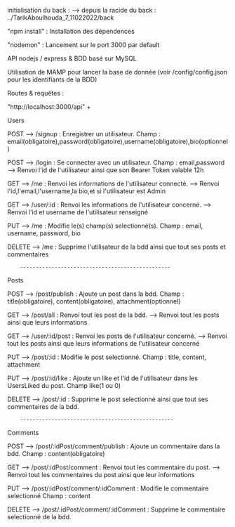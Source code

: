 initialisation du back : 
    --> depuis la racide du back : ../TarikAboulhouda_7_11022022/back

"npm install" : Installation des dépendences

"nodemon" : Lancement sur le port 3000 par default

API nodejs / express & BDD basé sur MySQL

Utilisation de MAMP pour lancer la base de donnée (voir /config/config.json pour les identifiants de la BDD)

Routes & requêtes :

"http://localhost:3000/api" + 

Users

POST --> /signup : Enregistrer un utilisateur. Champ : email(obligatoire),password(obligatoire),username(obligatoire),bio(optionnel)

POST --> /login : Se connecter avec un utilisateur. Champ : email,password
    --> Renvoi l'id de l'utilisateur ainsi que son Bearer Token valable 12h

GET --> /me : Renvoi les informations de l'utilisateur connecté.
    --> Renvoi l'id,l'email,l'username,la bio,et si l'utilisateur est Admin

GET --> /user/:id : Renvoi les informations de l'utilisateur concerné.
    --> Renvoi l'id et username de l'utilisateur renseigné

PUT --> /me : Modifie le(s) champ(s) selectionné(s). Champ : email, username, password, bio

DELETE --> /me : Supprime l'utilisateur de la bdd ainsi que tout ses posts et commentaires

        ------------------------------------------------


Posts

POST --> /post/publish : Ajoute un post dans la bdd. Champ : title(obligatoire), content(obligatoire), attachment(optionnel)

GET --> /post/all : Renvoi tout les post de la bdd.
    --> Renvoi tout les posts ainsi que leurs informations

GET --> /user/:id/post : Renvoi les posts de l'utilisateur concerné.
    --> Renvoi tout les posts ainsi que leurs informations de l'utilisateur concerné

PUT --> /post/:id : Modifie le post selectionné. Champ : title, content, attachment

PUT --> /post/:id/like : Ajoute un like et l'id de l'utilisateur dans les UsersLiked du post. Champ like(1 ou 0)

DELETE --> /post/:id : Supprime le post selectionné ainsi que tout ses commentaires de la bdd.

        -------------------------------------------------


Comments

POST --> /post/:idPost/comment/publish : Ajoute un commentaire dans la bdd. Champ : content(obligatoire)

GET --> /post/:idPost/comment : Renvoi tout les commentaire du post.
    --> Renvoi tout les commentaires du post ainsi que leur informations

PUT --> /post/:idPost/comment/:idComment : Modifie le commentaire selectionné Champ : content

DELETE --> /post/:idPost/comment/:idComment : Supprime le commentaire selectionné de la bdd.
